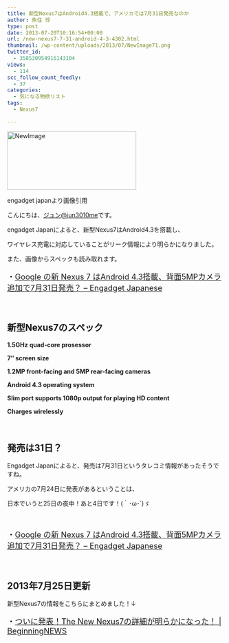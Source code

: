 ```yaml
---
title: 新型Nexus7はAndroid4.3搭載で、アメリカでは7月31日発売なのか
author: 魚住 惇
type: post
date: 2013-07-20T10:16:54+00:00
url: /new-nexus7-7-31-android-4-3-4302.html
thumbnail: /wp-content/uploads/2013/07/NewImage71.png
twitter_id:
  - 358530954916143104
views:
  - 114
scc_follow_count_feedly:
  - 37
categories:
  - 気になる物欲リスト
tags:
  - Nexus7

---
```

<img decoding="async" loading="lazy" title="NewImage.png" src="/wp-content/uploads/2013/07/NewImage7.png" alt="NewImage" width="300" height="136" border="0" />

engadget japanより画像引用

<!--more-->

こんにちは、[ジュン@jun3010me][1]です。

engadget Japanによると、新型Nexus7はAndroid4.3を搭載し、

ワイヤレス充電に対応していることがリーク情報により明らかになりました。

また、画像からスペックも読み取れます。 

<p style="font-size: 18px;">
  ・<a href="http://japanese.engadget.com/2013/07/19/google-nexus-7-android-4-3-5mp-7-31/" target="_blank">Google の新 Nexus 7 はAndroid 4.3搭載、背面5MPカメラ追加で7月31日発売？ &#8211; Engadget Japanese</a>
</p>

 

## 新型Nexus7のスペック

**1.5GHz quad-core prosessor**

**7&#8243; screen size**

**1.2MP front-facing and 5MP rear-facing cameras**

**Android 4.3 operating system**

**Slim port supports 1080p output for playing HD content**

**Charges wirelessly**

 

## 発売は31日？

Engadget Japanによると、発売は7月31日というタレコミ情報があったそうですね。

アメリカの7月24日に発表があるということは、

日本でいうと25日の夜中！あと4日です！(｀･ω･´)ゞ

 

<p style="font-size: 18px;">
  ・<a href="http://japanese.engadget.com/2013/07/19/google-nexus-7-android-4-3-5mp-7-31/" target="_blank">Google の新 Nexus 7 はAndroid 4.3搭載、背面5MPカメラ追加で7月31日発売？ &#8211; Engadget Japanese</a>
</p>

 

## 2013年7月25日更新

新型Nexus7の情報をこちらにまとめました！↓

<p style="font-size: 18px;">
  ・<a rel="nofollow" href="http://192.168.11.200:8000/the-new-nexus7-google-breakfast-4386.html" target="_blank">ついに発表！The New Nexus7の詳細が明らかになった！ | BeginningNEWS</a>
</p>

 [1]: https://twitter.com/jun3010me